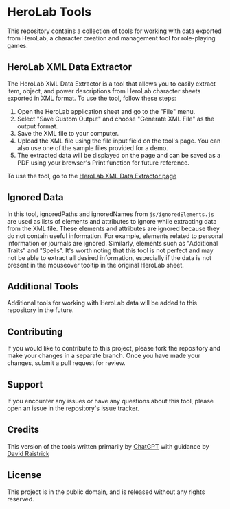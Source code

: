 
# HeroLab Tools

This repository contains a collection of tools for working with data exported from HeroLab, a character creation and management tool for role-playing games.

## HeroLab XML Data Extractor

The HeroLab XML Data Extractor is a tool that allows you to easily extract item, object, and power descriptions from HeroLab character sheets exported in XML format. To use the tool, follow these steps:

1. Open the HeroLab application sheet and go to the "File" menu.
2. Select "Save Custom Output" and choose "Generate XML File" as the output format.
3. Save the XML file to your computer.
4. Upload the XML file using the file input field on the tool's page. You can also use one of the sample files provided for a demo.
5. The extracted data will be displayed on the page and can be saved as a PDF using your browser's Print function for future reference.

To use the tool, go to the [HeroLab XML Data Extractor page](https://keen99.github.io/herolab-tools/)

## Ignored Data

  In this tool, ignoredPaths and ignoredNames from `js/ignoredElements.js` are used as lists of elements and attributes to ignore while extracting data from the XML file. These elements and attributes are ignored because they do not contain useful information. For example, elements related to personal information or journals are ignored. Similarly, elements such as "Additional Traits" and "Spells".  It's worth noting that this tool is not perfect and may not be able to extract all desired information, especially if the data is not present in the mouseover tooltip in the original HeroLab sheet.

## Additional Tools

Additional tools for working with HeroLab data will be added to this repository in the future.

## Contributing

If you would like to contribute to this project, please fork the repository and make your changes in a separate branch. Once you have made your changes, submit a pull request for review.

## Support

If you encounter any issues or have any questions about this tool, please open an issue in the repository's issue tracker.

## Credits

This version of the tools written primarily by [ChatGPT](https://chat.openai.com/chat) with guidance by [David Raistrick](https://www.brasstack.net/)

## License

This project is in the public domain, and is released without any rights reserved.

